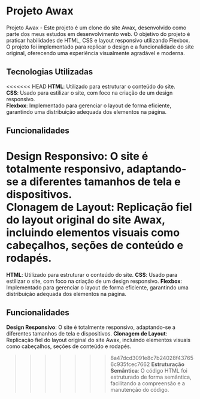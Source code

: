 
# Projeto Awax

Projeto Awax - Este projeto é um clone do site Awax, desenvolvido como parte dos meus estudos em desenvolvimento web. O objetivo do projeto é praticar habilidades de HTML, CSS e layout responsivo utilizando Flexbox. O projeto foi implementado para replicar o design e a funcionalidade do site original, oferecendo uma experiência visualmente agradável e moderna.

## Tecnologias Utilizadas

<<<<<<< HEAD
**HTML**: Utilizado para estruturar o conteúdo do site. <br>
**CSS**: Usado para estilizar o site, com foco na criação de um design responsivo. <br>
**Flexbox**: Implementado para gerenciar o layout de forma eficiente, garantindo uma distribuição adequada dos elementos na página.

## Funcionalidades
**Design Responsivo**: O site é totalmente responsivo, adaptando-se a diferentes tamanhos de tela e dispositivos. <br>
**Clonagem de Layout**: Replicação fiel do layout original do site Awax, incluindo elementos visuais como cabeçalhos, seções de conteúdo e rodapés. <br>
=======
**HTML**: Utilizado para estruturar o conteúdo do site.
**CSS**: Usado para estilizar o site, com foco na criação de um design responsivo.
**Flexbox**: Implementado para gerenciar o layout de forma eficiente, garantindo uma distribuição adequada dos elementos na página.

## Funcionalidades
**Design Responsivo**: O site é totalmente responsivo, adaptando-se a diferentes tamanhos de tela e dispositivos.
**Clonagem de Layout**: Replicação fiel do layout original do site Awax, incluindo elementos visuais como cabeçalhos, seções de conteúdo e rodapés.
>>>>>>> 8a47dcd3091e8c7b24028f437656c935fcec7662
**Estruturação Semântica**: O código HTML foi estruturado de forma semântica, facilitando a compreensão e a manutenção do código.